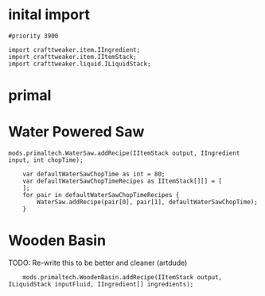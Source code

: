 # inital import

```
#priority 3900

import crafttweaker.item.IIngredient;
import crafttweaker.item.IItemStack;
import crafttweaker.liquid.ILiquidStack;
```

# primal

# Water Powered Saw

```
mods.primaltech.WaterSaw.addRecipe(IItemStack output, IIngredient input, int chopTime);

    var defaultWaterSawChopTime as int = 80;
    var defaultWaterSawChopTimeRecipes as IItemStack[][] = [
    ];
    for pair in defaultWaterSawChopTimeRecipes {
    	WaterSaw.addRecipe(pair[0], pair[1], defaultWaterSawChopTime);
    }
```

# Wooden Basin

TODO: Re-write this to be better and cleaner (artdude)

    	mods.primaltech.WoodenBasin.addRecipe(IItemStack output, ILiquidStack inputFluid, IIngredient[] ingredients);
